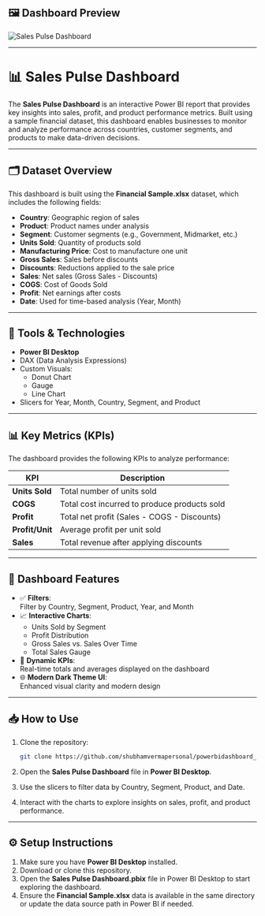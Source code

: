 ## 🖼 Dashboard Preview

![Sales Pulse Dashboard]([https://github.com/shubhamvermapersonal/powerbidashboard_salespulse/blob/15503a418601445b8bd94937eec8de7b977a23bf/sales%20pulse%20dashboard.png](https://github.com/shubhamvermapersonal/powerbidashboard_salespulse/blob/588e1a2a123ec50e3ab56fe22c53614434e3eed3/Screenshot%202025-05-13%20213248.png))

---

# 📊 Sales Pulse Dashboard

The **Sales Pulse Dashboard** is an interactive Power BI report that provides key insights into sales, profit, and product performance metrics. Built using a sample financial dataset, this dashboard enables businesses to monitor and analyze performance across countries, customer segments, and products to make data-driven decisions.

---

## 🗂 Dataset Overview

This dashboard is built using the **Financial Sample.xlsx** dataset, which includes the following fields:

- **Country**: Geographic region of sales  
- **Product**: Product names under analysis  
- **Segment**: Customer segments (e.g., Government, Midmarket, etc.)  
- **Units Sold**: Quantity of products sold  
- **Manufacturing Price**: Cost to manufacture one unit  
- **Gross Sales**: Sales before discounts  
- **Discounts**: Reductions applied to the sale price  
- **Sales**: Net sales (Gross Sales - Discounts)  
- **COGS**: Cost of Goods Sold  
- **Profit**: Net earnings after costs  
- **Date**: Used for time-based analysis (Year, Month)  

---

## 🧰 Tools & Technologies

- **Power BI Desktop**  
- DAX (Data Analysis Expressions)  
- Custom Visuals:  
  - Donut Chart  
  - Gauge  
  - Line Chart  
- Slicers for Year, Month, Country, Segment, and Product  

---

## 📊 Key Metrics (KPIs)

The dashboard provides the following KPIs to analyze performance:

| KPI           | Description                                      |
|---------------|--------------------------------------------------|
| **Units Sold**    | Total number of units sold                       |
| **COGS**          | Total cost incurred to produce products sold     |
| **Profit**        | Total net profit (Sales - COGS - Discounts)      |
| **Profit/Unit**   | Average profit per unit sold                     |
| **Sales**         | Total revenue after applying discounts           |

---

## 🧩 Dashboard Features

- ✅ **Filters**:  
  Filter by Country, Segment, Product, Year, and Month  
- 📈 **Interactive Charts**:  
  - Units Sold by Segment  
  - Profit Distribution  
  - Gross Sales vs. Sales Over Time  
  - Total Sales Gauge  
- 🎯 **Dynamic KPIs**:  
  Real-time totals and averages displayed on the dashboard  
- 🌐 **Modern Dark Theme UI**:  
  Enhanced visual clarity and modern design  

---

## 📥 How to Use

1. Clone the repository:
    ```bash
    git clone https://github.com/shubhamvermapersonal/powerbidashboard_salespulse.git
    ```

2. Open the **Sales Pulse Dashboard** file in **Power BI Desktop**.

3. Use the slicers to filter data by Country, Segment, Product, and Date.

4. Interact with the charts to explore insights on sales, profit, and product performance.

---

## ⚙️ Setup Instructions

1. Make sure you have **Power BI Desktop** installed.
2. Download or clone this repository.
3. Open the **Sales Pulse Dashboard.pbix** file in Power BI Desktop to start exploring the dashboard.
4. Ensure the **Financial Sample.xlsx** data is available in the same directory or update the data source path in Power BI if needed.
